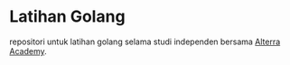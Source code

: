 # Latihan Golang
repositori untuk latihan golang selama studi independen bersama [Alterra Academy](alta.id).
